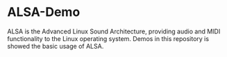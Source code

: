 # ALSA-Demo
ALSA is the Advanced Linux Sound Architecture, providing audio and MIDI functionality to the Linux operating system. Demos in this repository is showed the basic usage of ALSA.
